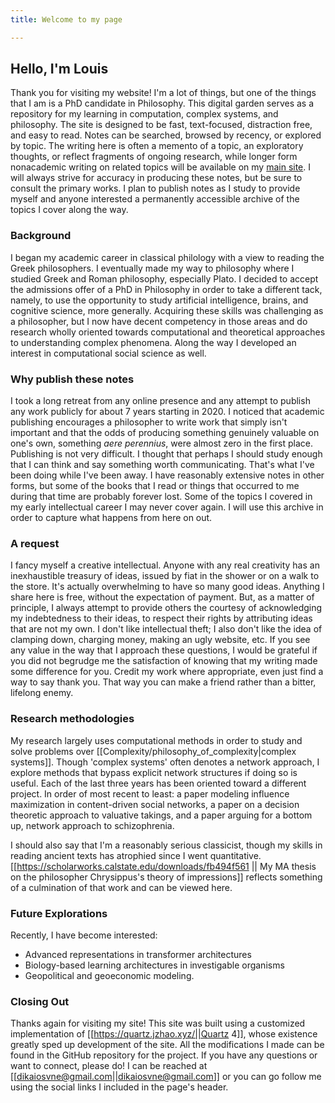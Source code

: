```yaml
---
title: Welcome to my page

---
```


## Hello, I'm Louis

Thank you for visiting my website! I'm a lot of things, but one of the things that I am is a PhD candidate in Philosophy. This digital garden serves as a repository for my learning in computation, complex systems, and philosophy. The site is designed to be fast, text-focused, distraction free, and easy to read. Notes can be searched, browsed by recency, or explored by topic. The writing here is often a memento of a topic, an exploratory thoughts, or reflect fragments of ongoing research, while longer form nonacademic writing on related topics will be available on my [main site](https://louissantoro.com). I will always strive for accuracy in producing these notes, but be sure to consult the primary works. I plan to publish notes as I study to provide myself and anyone interested a permanently accessible archive of the topics I cover along the way.

### Background

I began my academic career in classical philology with a view to reading the Greek philosophers. I eventually made my way to philosophy where I studied Greek and Roman philosophy, especially Plato. I decided to accept the admissions offer of a PhD in Philosophy in order to take a different tack, namely, to use the opportunity to study artificial intelligence, brains, and cognitive science, more generally. Acquiring these skills was challenging as a philosopher, but I now have decent competency in those areas and do research wholly oriented towards computational and theoretical approaches to understanding complex phenomena. Along the way I developed an interest in computational social science as well.

### Why publish these notes

I took a long retreat from any online presence and any attempt to publish any work publicly for about 7 years starting in 2020. I noticed that academic publishing encourages a philosopher to write work that simply isn't important and that the odds of producing something genuinely valuable on one's own, something *aere perennius*, were almost zero in the first place. Publishing is not very difficult. I thought that perhaps I should study enough that I can think and say something worth communicating. That's what I've been doing while I've been away. I have reasonably extensive notes in other forms, but some of the books that I read or things that occurred to me during that time are probably forever lost. Some of the topics I covered in my early intellectual career I may never cover again. I will use this archive in order to capture what happens from here on out.

### A request

I fancy myself a creative intellectual. Anyone with any real creativity has an inexhaustible treasury of ideas, issued by fiat in the shower or on a walk to the store. It's actually overwhelming to have so many good ideas. Anything I share here is free, without the expectation of payment. But, as a matter of principle, I always attempt to provide others the courtesy of acknowledging my indebtedness to their ideas, to respect their rights by attributing ideas that are not my own. I don't like intellectual theft; I also don't like the idea of clamping down, charging money, making an ugly website, etc. If you see any value in the way that I approach these questions, I would be grateful if you did not begrudge me the satisfaction of knowing that my writing made some difference for you. Credit my work where appropriate, even just find a way to say thank you. That way you can make a friend rather than a bitter, lifelong enemy.

### Research methodologies

My research largely uses computational methods in order to study and solve problems over [[Complexity/philosophy_of_complexity|complex systems]]. Though 'complex systems' often denotes a network approach, I explore methods that bypass explicit network structures if doing so is useful. Each of the last three years has been oriented toward a different project. In order of most recent to least: a paper modeling influence maximization in content-driven social networks, a paper on a decision theoretic approach to valuative takings, and a paper arguing for a bottom up, network approach to schizophrenia.

I should also say that I'm a reasonably serious classicist, though my skills in reading ancient texts has atrophied since I went quantitative. [[https://scholarworks.calstate.edu/downloads/fb494f561 || My MA thesis on the philosopher Chrysippus's theory of impressions]] reflects something of a culmination of that work and can be viewed here.

### Future Explorations

Recently, I have become interested:

- Advanced representations in transformer architectures
- Biology-based learning architectures in investigable organisms
- Geopolitical and geoeconomic modeling.

### Closing Out

Thanks again for visiting my site! This site was built using a customized implementation of [[https://quartz.jzhao.xyz/||Quartz 4]], whose existence greatly sped up development of the site. All the modifications I made can be found in the GitHub repository for the project. If you have any questions or want to connect, please do! I can be reached at [[dikaiosvne@gmail.com||dikaiosvne@gmail.com]] or you can go follow me using the social links I included in the page's header.